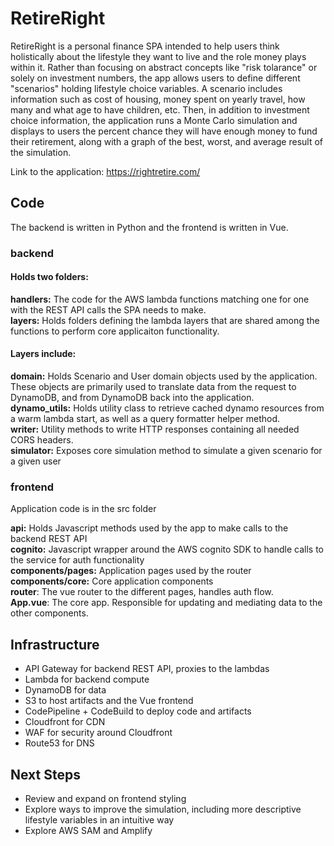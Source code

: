 # RetireRight
RetireRight is a personal finance SPA intended to help users think holistically about the lifestyle they want to live and the role money plays within it.
Rather than focusing on abstract concepts like "risk tolarance" or solely on investment numbers, the app allows users to define different "scenarios" 
holding lifestyle choice variables. A scenario includes information such as cost of housing, money spent on yearly travel, how many and what
age to have children, etc. Then, in addition to investment choice information, the application runs a Monte Carlo simulation and displays to users the 
percent chance they will have enough money to fund their retirement, along with a graph of the best, worst, and average result of the simulation.

Link to the application: https://rightretire.com/

## Code
The backend is written in Python and the frontend is written in Vue.

### backend
#### Holds two folders:
**handlers:** The code for the AWS lambda functions matching one for one with the REST API calls the SPA needs to make. <br>
**layers:** Holds folders defining the lambda layers that are shared among the functions to perform core applicaiton functionality. <br>

#### Layers include:
**domain:** Holds Scenario and User domain objects used by the application. These objects are primarily used to translate data from the request to DynamoDB, and from DynamoDB back into the application. <br>
**dynamo_utils:** Holds utility class to retrieve cached dynamo resources from a warm lambda start, as well as a query formatter helper method. <br>
**writer:** Utility methods to write HTTP responses containing all needed CORS headers. <br>
**simulator:** Exposes core simulation method to simulate a given scenario for a given user <br>

### frontend
Application code is in the src folder

**api:** Holds Javascript methods used by the app to make calls to the backend REST API <br>
**cognito:** Javascript wrapper around the AWS cognito SDK to handle calls to the service for auth functionality <br>
**components/pages:** Application pages used by the router <br>
**components/core:** Core application components <br>
**router**: The vue router to the different pages, handles auth flow. <br>
**App.vue**: The core app. Responsible for updating and mediating data to the other components. <br>

## Infrastructure
* API Gateway for backend REST API, proxies to the lambdas
* Lambda for backend compute
* DynamoDB for data
* S3 to host artifacts and the Vue frontend
* CodePipeline + CodeBuild to deploy code and artifacts
* Cloudfront for CDN
* WAF for security around Cloudfront
* Route53 for DNS

## Next Steps
* Review and expand on frontend styling
* Explore ways to improve the simulation, including more descriptive lifestyle variables in an intuitive way
* Explore AWS SAM and Amplify
